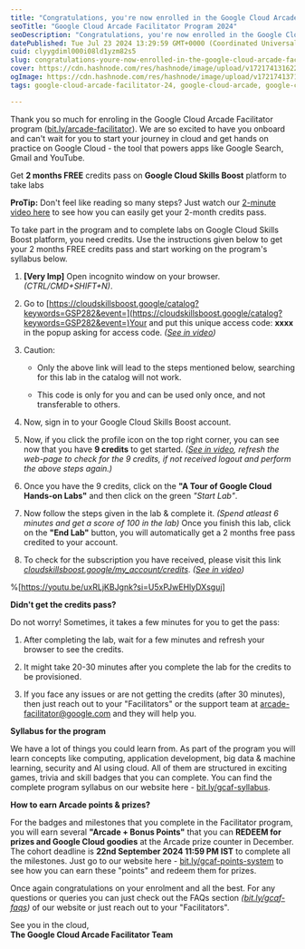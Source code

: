 ```yaml
---
title: "Congratulations, you're now enrolled in the Google Cloud Arcade Facilitator Program 2024"
seoTitle: "Google Cloud Arcade Facilitator Program 2024"
seoDescription: "Congratulations, you're now enrolled in the Google Cloud Arcade Facilitator Program 2024"
datePublished: Tue Jul 23 2024 13:29:59 GMT+0000 (Coordinated Universal Time)
cuid: clyygdiml000i08ld1yzm82s5
slug: congratulations-youre-now-enrolled-in-the-google-cloud-arcade-facilitator-program-2024
cover: https://cdn.hashnode.com/res/hashnode/image/upload/v1721741316228/603902de-fee9-4182-9970-c006728a437c.png
ogImage: https://cdn.hashnode.com/res/hashnode/image/upload/v1721741371328/27a75b57-c5da-4c01-8035-a3612d5dfcb6.png
tags: google-cloud-arcade-facilitator-24, google-cloud-arcade, google-cloud-arcade-facilitator

---
```


Thank you so much for enroling in the Google Cloud Arcade Facilitator program ([bit.ly/arcade-facilitator](http://bit.ly/arcade-facilitator)). We are so excited to have you onboard and can't wait for you to start your journey in cloud and get hands on practice on Google Cloud - the tool that powers apps like Google Search, Gmail and YouTube.

Get **2 months FREE** credits pass on **Google Cloud Skills Boost** platform to take labs

**ProTip:** Don't feel like reading so many steps? Just watch our [2-minute video here](https://youtu.be/WVdUW1wJwyI?si=lf4H5HzWaiUPZa__) to see how you can easily get your 2-month credits pass.

To take part in the program and to complete labs on Google Cloud Skills Boost platform, you need credits. Use the instructions given below to get your 2 months FREE credits pass and start working on the program's syllabus below.

1. **\[Very Imp\]** Open incognito window on your browser. *(CTRL/CMD+SHIFT+N)*.
    
2. Go to [https://cloudskillsboost.google/catalog?keywords=GSP282&event=](https://cloudskillsboost.google/catalog?keywords=GSP282&event=)Your and put this unique access code: **xxxx** in the popup asking for access code. *(*[*See in video*](https://notifications.google.com/g/p/ANiao5oi16n5LEk6WRvDlZX-uVXVp_Zu-SbEHAUgWSEq4orYVmZqxmV3B0AJM1rS1XMQZ0SIZALPtKQBZaPvqmQpXR0R50r20AeWYJkHJ-_EPFPgZbj3DRbPd3sqkoY0bohfXikgWlJEIwkyUhFgfaZ6lfvCjGiRIWnGPnxB8_zM2pFvSNax8pSNoSW2ROrtqUV8gpIzhJR1C15bF28FQ-xZBELE8ZcG_fupmRcol-fMJtTrbQ)*)*
    
3. Caution:
    
    * Only the above link will lead to the steps mentioned below, searching for this lab in the catalog will not work.
        
    * This code is only for you and can be used only once, and not transferable to others.
        
4. Now, sign in to your Google Cloud Skills Boost account.
    
5. Now, if you click the profile icon on the top right corner, you can see now that you have **9 credits** to get started. *(*[*See in video*](https://youtu.be/WVdUW1wJwyI?si=gCLN49AnAv3akZyC&t=57)*, refresh the web-page to check for the 9 credits, if not received logout and perform the above steps again.)*
    
6. Once you have the 9 credits, click on the **"A Tour of Google Cloud Hands-on Labs"** and then click on the green *"Start Lab"*.
    
7. Now follow the steps given in the lab & complete it. *(Spend atleast 6 minutes and get a score of 100 in the lab)* Once you finish this lab, click on the **"End Lab"** button, you will automatically get a 2 months free pass credited to your account.
    
8. To check for the subscription you have received, please visit this link [*cloudskillsboost.google/my\_account/credits*](https://cloudskillsboost.google/my_account/credits). *(*[*See in video*](https://youtu.be/WVdUW1wJwyI?si=eY9M1kXG9B6p7VOz&t=152)*)*
    

%[https://youtu.be/uxRLjKBJgnk?si=U5xPJwEHlyDXsguj] 

**Didn't get the credits pass?**

Do not worry! Sometimes, it takes a few minutes for you to get the pass:

1. After completing the lab, wait for a few minutes and refresh your browser to see the credits.
    
2. It might take 20-30 minutes after you complete the lab for the credits to be provisioned.
    
3. If you face any issues or are not getting the credits (after 30 minutes), then just reach out to your "Facilitators" or the support team at [arcade-facilitator@google.com](mailto:arcade-facilitator@google.com) and they will help you.
    

**Syllabus for the program**

We have a lot of things you could learn from. As part of the program you will learn concepts like computing, application development, big data & machine learning, security and AI using cloud. All of them are structured in exciting games, trivia and skill badges that you can complete. You can find the complete program syllabus on our website here - [bit.ly/gcaf-syllabus](http://bit.ly/gcaf-syllabus).

**How to earn Arcade points & prizes?**

For the badges and milestones that you complete in the Facilitator program, you will earn several **"Arcade + Bonus Points"** that you can **REDEEM for prizes and Google Cloud goodies** at the Arcade prize counter in December. The cohort deadline is **22nd September 2024 11:59 PM IST** to complete all the milestones. Just go to our website here - [bit.ly/gcaf-points-system](http://bit.ly/gcaf-points-system) to see how you can earn these "points" and redeem them for prizes.

Once again congratulations on your enrolment and all the best. For any questions or queries you can just check out the FAQs section [*(*](https://notifications.google.com/g/p/ANiao5qOkPZkJJQ4ammFvcAuHSYnJF29zKLI__jC5vmCeTKyVUusYddTbz-zy1VvzFWgivPPaJNWSyX_CS0Psjk140xJTAOCZ9Z2MxmCHfqMh7kjXqAKEWsFXzH_EB5ZCd9ydVI9jaEYB-ZGiTBPqGzBkviIP_KMNmj4VgTv9JbwXRwJ_dpBoPLpS137wK1VEFya0p2x7ZTiXC6XQ04Rw21CbWtZ8EY--zG3tPThAxG__P2ABxPLHN8E)[*bit.ly/gcaf-faqs*](http://bit.ly/gcaf-faqs)*)* of our website or just reach out to your "Facilitators".

See you in the cloud,  
**The Google Cloud Arcade Facilitator Team**